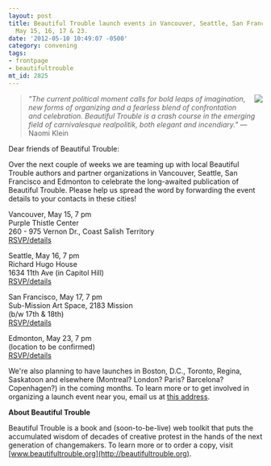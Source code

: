 ```yaml
---
layout: post
title: Beautiful Trouble launch events in Vancouver, Seattle, San Francisco and Edmonton.
  May 15, 16, 17 & 23.
date: '2012-05-10 10:49:07 -0500'
category: convening
tags:
- frontpage
- beautifultrouble
mt_id: 2825
---
```

<img src="http://beautifultrouble.org/ui/img/h/Beautiful_Trouble_Book_Cover.png" style="float: right; margin: 0 0 10px 10px;" />

> _"The current political moment calls for bold leaps of imagination, new forms of organizing and a fearless blend of confrontation and celebration. Beautiful Trouble is a crash course in the emerging field of carnivalesque realpolitik, both elegant and incendiary."_ &mdash; Naomi Klein

Dear friends of Beautiful Trouble:

Over the next couple of weeks we are teaming up with local Beautiful Trouble authors and partner organizations in Vancouver, Seattle, San Francisco and Edmonton to celebrate the long-awaited publication of Beautiful Trouble. Please help us spread the word by forwarding the event details to your contacts in these cities!

Vancouver, May 15, 7 pm<br />
Purple Thistle Center<br />
260 - 975 Vernon Dr., Coast Salish Territory<br />
[RSVP/details](https://www.facebook.com/events/291900947563284/)

Seattle, May 16, 7 pm<br />
Richard Hugo House<br />
1634 11th Ave (in Capitol Hill)<br />
[RSVP/details](https://www.facebook.com/events/242979202476561/)

San Francisco, May 17, 7 pm<br />
Sub-Mission Art Space, 2183 Mission<br />
(b/w 17th & 18th)<br />
[RSVP/details](https://www.facebook.com/events/132460343544795/)

Edmonton, May 23, 7 pm<br />
(location to be confirmed)<br />
[RSVP/details](https://www.facebook.com/events/203700893083483/)

We're also planning to have launches in Boston, D.C., Toronto, Regina, Saskatoon and elsewhere (Montreal? London? Paris? Barcelona? Copenhagen?) in the coming months. To learn more or to get involved in organizing a launch event near you, email us at [this address](http://www.google.com/recaptcha/mailhide/d?k=01j2IH-ckHZbc2ozxxJqJfCg==&c=pgGUr50sEecnUH9xjRy4PyRM3treuU8VAnkCptun9Ew=).

**About Beautiful Trouble**

Beautiful Trouble is a book and (soon-to-be-live) web toolkit that puts the accumulated wisdom of decades of creative protest in the hands of the next generation of changemakers. To learn more or to order a copy, visit [www.beautifultrouble.org](http://beautifultrouble.org).
